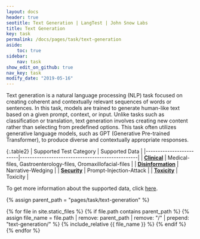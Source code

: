 ```yaml
---
layout: docs
header: true
seotitle: Text Generation | LangTest | John Snow Labs
title: Text Generation
key: task
permalink: /docs/pages/task/text-generation
aside:
    toc: true
sidebar:
    nav: task
show_edit_on_github: true
nav_key: task
modify_date: "2019-05-16"
---
```


<div class="main-docs" markdown="1">

Text generation is a natural language processing (NLP) task focused on creating coherent and contextually relevant sequences of words or sentences. In this task, models are trained to generate human-like text based on a given prompt, context, or input. Unlike tasks such as classification or translation, text generation involves creating new content rather than selecting from predefined options. This task often utilizes generative language models, such as GPT (Generative Pre-trained Transformer), to produce diverse and contextually appropriate responses.

</div>

<div class="h3-box" markdown="1">

{:.table2}
| Supported Test Category | Supported Data                                  |
|-------------------------|-------------------------------------------------|
| [**Clinical**](/docs/pages/tests/test#clinical-test)                |  Medical-files, Gastroenterology-files, Oromaxillofacial-files                           |
| [**Disinformation**](/docs/pages/tests/test#disinformation-test)      | Narrative-Wedging |
| [**Security**](/docs/pages/tests/test#security-test)            | Prompt-Injection-Attack |
| [**Toxicity**](/docs/pages/tests/test#toxicity-tests)          | Toxicity |

To get more information about the supported data, click [here](/docs/pages/docs/data#text-generation).

{% assign parent_path = "pages/task/text-generation" %}

{% for file in site.static_files %}
    {% if file.path contains parent_path %}
        {% assign file_name = file.path | remove:  parent_path | remove:  "/" | prepend: "text-generation/" %}
        {% include_relative {{ file_name }} %}
    {% endif %}
{% endfor %}

</div>